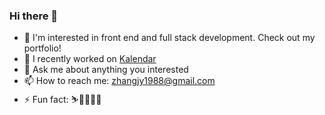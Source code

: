 ### Hi there 👋


- 🔭 I'm interested in front end and full stack development. Check out my portfolio!
- 🌱 I recently worked on [Kalendar](https://github.com/KristyCS/Kalendar)
- 💬 Ask me about anything you interested
- 📫 How to reach me: [zhangjy1988@gmail.com](mailto:zhangjy1988@gmail.com)
- ⚡ Fun fact: :skier::biking_woman::surfing_woman:

